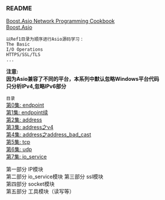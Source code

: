 ### README
[Boost.Asio Network Programming Cookbook]()  
[Boost.Asio]()

``` 以Ref1目录为顺序进行Asio源码学习 ``` :  
``` The Basic ```  
``` I/O Operations ```  
``` HTTPS/SSL/TLS ```  
``` ... ```  

____注意:____  
****因为Asio兼容了不同的平台，本系列中默认忽略Windows平台代码****   
****只分析IPv4,忽略IPv6部分****

` 目录 `  
[第0集: endpoint]()  
[第1集: endpoint续]()  
[第2集: address]()  
[第3集: address之v4]()  
[第4集: address之address_bad_cast]()  
[第5集: tcp]()  
[第6集: udp]()  
[第7集: io_service]()  

第一部分 IP模块  
第二部分 io_service模块
第三部分 ssl模块  
第四部分 socket模块  
第五部分 工具模块（读写等）
